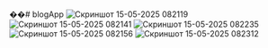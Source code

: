 ��#   b l o g A p p 
 
 ![Скриншот 15-05-2025 082119](https://github.com/user-attachments/assets/daedde2d-858c-40e6-b423-0196ce401c48)
![Скриншот 15-05-2025 082141](https://github.com/user-attachments/assets/af274f1c-c954-4d87-9024-a3f82c1d3d6b)
![Скриншот 15-05-2025 082235](https://github.com/user-attachments/assets/48cf671e-e930-4bfd-8a6a-81e6c5ef7506)
![Скриншот 15-05-2025 082156](https://github.com/user-attachments/assets/109fab0b-2179-4343-b0d6-bfad39f41a37)
![Скриншот 15-05-2025 082312](https://github.com/user-attachments/assets/d4c932b6-85de-456e-84d9-52ea7b847105)
